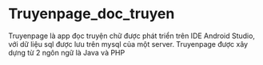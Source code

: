 # Truyenpage_doc_truyen
Truyenpage là app đọc truyện chữ được phát triển trên IDE Android Studio, với dữ liệu sql được lưu trên mysql của một server. Truyenpage được xây dựng từ 2 ngôn ngữ là Java và PHP
